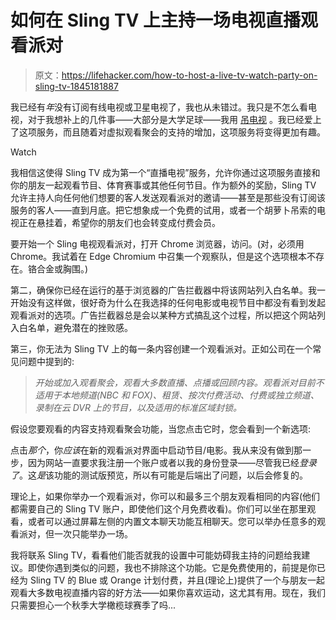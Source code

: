 # 如何在 Sling TV 上主持一场电视直播观看派对

> 原文：<https://lifehacker.com/how-to-host-a-live-tv-watch-party-on-sling-tv-1845181887>

我已经有*年*没有订阅有线电视或卫星电视了，我也从未错过。我只是不怎么看电视，对于我想补上的几件事——大部分是大学足球——我用 [吊电视](https://www.sling.com) 。我已经爱上了这项服务，而且随着对虚拟观看聚会的支持的增加，这项服务将变得更加有趣。

Watch

我相信这使得 Sling TV 成为第一个“直播电视”服务，允许你通过这项服务直接和你的朋友一起观看节目、体育赛事或其他任何节目。作为额外的奖励，Sling TV 允许主持人向任何他们想要的客人发送观看派对的邀请——甚至是那些没有订阅该服务的客人——直到月底。把它想象成一个免费的试用，或者一个胡萝卜吊索的电视正在悬挂着，希望你的朋友们也会转变成付费会员。

要开始一个 Sling 电视观看派对，打开 Chrome 浏览器，访问。(对，必须用 Chrome。我试着在 Edge Chromium 中召集一个观察队，但是这个选项根本不存在。铬合金或胸围。)

第二，确保你已经在运行的基于浏览器的广告拦截器中将该网站列入白名单。我一开始没有这样做，很好奇为什么在我选择的任何电影或电视节目中都没有看到发起观看派对的选项。广告拦截器总是会以某种方式搞乱这个过程，所以把这个网站列入白名单，避免潜在的挫败感。

第三，你无法为 Sling TV 上的每一条内容创建一个观看派对。正如公司在一个常见问题中提到的:

> *开始或加入观看聚会，观看大多数直播、点播或回顾内容。观看派对目前不适用于本地频道(NBC 和 FOX)、租赁、按次付费活动、付费或独立频道、录制在云 DVR 上的节目，以及适用的标准区域封锁。*

假设您要观看的内容支持观看聚会功能，当您点击它时，您会看到一个新选项:

点击*那个*，你*应该*在新的观看派对界面中启动节目/电影。我从来没有做到那一步，因为网站一直要求我注册一个账户或者以我的身份登录——尽管我已经*登录了*。这*是*该功能的测试版预览，所以有可能是后端出了问题，以后会修复的。

理论上，如果你举办一个观看派对，你可以和最多三个朋友观看相同的内容(他们都需要自己的 Sling TV 账户，即使他们这个月免费收看)。你们可以坐在那里观看，或者可以通过屏幕左侧的内置文本聊天功能互相聊天。您可以举办任意多的观看派对，但一次只能举办一场。

我将联系 Sling TV，看看他们能否就我的设置中可能妨碍我主持的问题给我建议。即使你遇到类似的问题，我也不排除这个功能。它是免费使用的，前提是你已经为 Sling TV 的 Blue 或 Orange 计划付费，并且(理论上)提供了一个与朋友一起观看大多数电视直播内容的好方法——如果你喜欢运动，这尤其有用。现在，我们只需要担心一个秋季大学橄榄球赛季了吗...